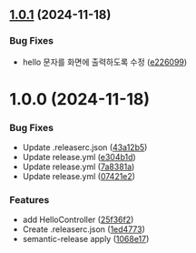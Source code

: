 ## [1.0.1](https://github.com/student-p/test/compare/v1.0.0...v1.0.1) (2024-11-18)


### Bug Fixes

* hello 문자를 화면에 출력하도록 수정 ([e226099](https://github.com/student-p/test/commit/e2260994c27e1af46dacf45d6d66b9a5df6bedf9))

# 1.0.0 (2024-11-18)


### Bug Fixes

* Update .releaserc.json ([43a12b5](https://github.com/student-p/test/commit/43a12b5e0c57bf48d93975e5828ee95ccc814b5f))
* Update release.yml ([e304b1d](https://github.com/student-p/test/commit/e304b1d1a0beee8f7d227aeaa7bcffcf196680c9))
* Update release.yml ([7a8381a](https://github.com/student-p/test/commit/7a8381a93b6d26c6abdc2d590578524cbb36650a))
* Update release.yml ([07421e2](https://github.com/student-p/test/commit/07421e21524262b6518772a7bd0a2aae2da8b714))


### Features

* add HelloController ([25f36f2](https://github.com/student-p/test/commit/25f36f239c7320ed92c1c3d40f944ee472b77ac1))
* Create .releaserc.json ([1ed4773](https://github.com/student-p/test/commit/1ed4773602661b4ccf7290e9586bd1dc616d3310))
* semantic-release apply ([1068e17](https://github.com/student-p/test/commit/1068e170d5e73030e0c3915fbea4a3fa1c140372))
